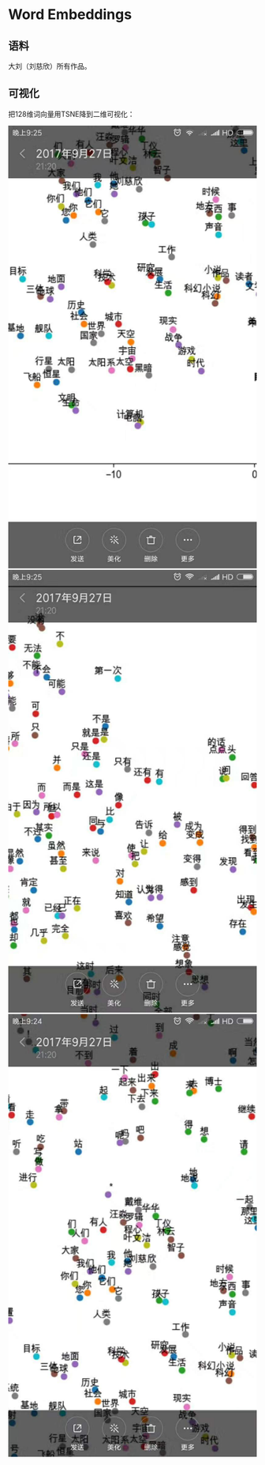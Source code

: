 # Word Embeddings

## 语料
大刘（刘慈欣）所有作品。

## 可视化
把128维词向量用TSNE降到二维可视化：

![image](https://github.com/foamliu/Word-Embeddings/raw/master/images/demo-1.jpg)
![image](https://github.com/foamliu/Word-Embeddings/raw/master/images/demo-2.jpg)
![image](https://github.com/foamliu/Word-Embeddings/raw/master/images/demo-3.jpg)